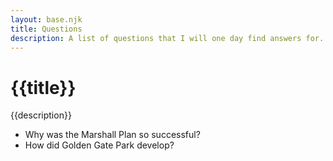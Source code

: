 ```yaml
---
layout: base.njk
title: Questions
description: A list of questions that I will one day find answers for.
---
```


# {{title}}

{{description}}

* Why was the Marshall Plan so successful?
* How did Golden Gate Park develop?
